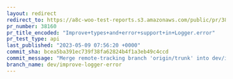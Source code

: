 ```yaml
---
layout: redirect
redirect_to: https://a8c-woo-test-reports.s3.amazonaws.com/public/pr/38160/api/index.html
pr_number: 38160
pr_title_encoded: "Improve+types+and+error+support+in+Logger.error"
pr_test_type: api
last_published: "2023-05-09 07:56:20 +0000"
commit_sha: bcea5ba391ec739f38fa62824b4f1a3eb49c4ccd
commit_message: "Merge remote-tracking branch 'origin/trunk' into dev/improve-logger-e…"
branch_name: dev/improve-logger-error
---
```

